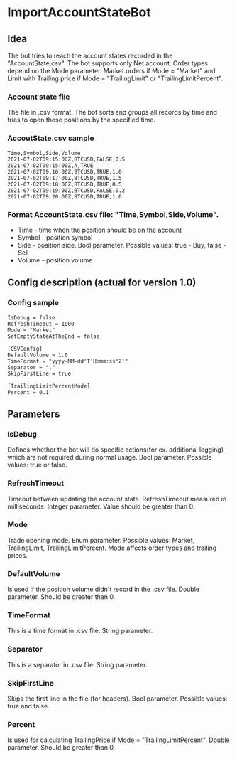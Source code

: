 ﻿ImportAccountStateBot
===

## Idea

The bot tries to reach the account states recorded in the "AccountState.csv". The bot supports only Net account. Order types depend on the Mode parameter. Market orders if Mode = "Market" and Limit with Trailing price if Mode = "TrailingLimit" or "TrailingLimitPercent".

### Account state file
The file in .csv format. The bot sorts and groups all records by time and tries to open these positions by the specified time.

### AccoutState.csv sample
```
Time,Symbol,Side,Volume
2021-07-02T09:15:00Z,BTCUSD,FALSE,0.5
2021-07-02T09:15:00Z,A,TRUE
2021-07-02T09:16:00Z,BTCUSD,TRUE,1.0
2021-07-02T09:17:00Z,BTCUSD,TRUE,1.5
2021-07-02T09:18:00Z,BTCUSD,TRUE,0.5
2021-07-02T09:19:00Z,BTCUSD,FALSE,0.2
2021-07-02T09:20:00Z,BTCUSD,TRUE,1.0
```

### Format AccountState.csv file: "Time,Symbol,Side,Volume".

* Time - time when the position should be on the account
* Symbol - position symbol
* Side - position side. Bool parameter. Possible values: true - Buy, false - Sell
* Volume - position volume

## Config description (actual for version 1.0)
### Config sample
```
IsDebug = false
RefreshTimeout = 1000
Mode = "Market"
SetEmptyStateAtTheEnd = false

[CSVConfig]
DefaultVolume = 1.0
TimeFormat = "yyyy-MM-dd'T'H:mm:ss'Z'"
Separator = ","
SkipFirstLine = true

[TrailingLimitPercentMode]
Percent = 0.1
```
## Parameters

### IsDebug
Defines whether the bot will do specific actions(for ex. additional logging) which are not required during normal usage. Bool parameter. Possible values: true or false.

### RefreshTimeout
Timeout between updating the account state. RefreshTimeout measured in milliseconds. Integer parameter. Value should be greater than 0.

### Mode
Trade opening mode. Enum parameter. Possible values: Market, TrailingLimit, TrailingLimitPercent. Mode affects order types and trailing prices.

### DefaultVolume
Is used if the position volume didn't record in the .csv file. Double parameter. Should be greater than 0.

### TimeFormat
This is a time format in .csv file. String parameter.

### Separator
This is a separator in .csv file. String parameter.

### SkipFirstLine
Skips the first line in the file (for headers). Bool parameter. Possible values: true and false.

### Percent
Is used for calculating TrailingPrice if Mode = "TrailingLimitPercent". Double parameter. Should be greater than 0.
